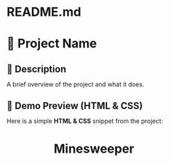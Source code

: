 # README.md
# 🌟 Project Name

## 📌 Description
A brief overview of the project and what it does.

## 🎨 Demo Preview (HTML & CSS)
Here is a simple **HTML & CSS** snippet from the project:

<!DOCTYPE html>
<html lang="en">
<head>
  <meta charset="UTF-8">
  <meta name="viewport" content="width=device-width, initial-scale=1.0">
  <title>Minesweeper Game</title>
  <style>
    /* Reset styles */
    * {
      margin: 0;
      padding: 0;
      box-sizing: border-box;
    }

    body {
      font-family: Arial, sans-serif;
      display: flex;
      justify-content: center;
      align-items: center;
      height: 100vh;
      background-color: #f1f1f1;
    }

    .game-container {
      text-align: center;
    }

    .grid {
      display: grid;
      grid-template-columns: repeat(10, 30px);
      grid-template-rows: repeat(10, 30px);
      gap: 5px;
      margin: 0 auto;
    }

    .cell {
      width: 30px;
      height: 30px;
      background-color: #ddd;
      display: flex;
      justify-content: center;
      align-items: center;
      font-size: 14px;
      cursor: pointer;
      border: 1px solid #bbb;
    }

    .cell.revealed {
      background-color: #f9f9f9;
    }

    .cell.mine {
      background-color: red;
    }

    .cell.flag {
      background-color: yellow;
    }

    .cell.number {
      font-weight: bold;
    }
  </style>
</head>
<body>
  <div class="game-container">
    <h1>Minesweeper</h1>
    <div class="grid">
      <!-- Grid cells will be dynamically generated here -->
    </div>
  </div>

  <script>
    // Configuration of the game grid
    const gridSize = 10; // 10x10 grid
    const mineCount = 20; // Number of mines

    // Elements
    const gridContainer = document.querySelector('.grid');

    // Game state
    let grid = [];
    let revealedCells = 0;
    let gameOver = false;

    // Initialize the game
    function initGame() {
      grid = createEmptyGrid(gridSize);
      placeMines(grid, mineCount);
      updateNumbers(grid);
      renderGrid(grid);
    }

    // Create a grid with empty cells
    function createEmptyGrid(size) {
      const grid = [];
      for (let row = 0; row < size; row++) {
        const newRow = [];
        for (let col = 0; col < size; col++) {
          newRow.push({
            isMine: false,
            revealed: false,
            flagged: false,
            neighboringMines: 0,
          });
        }
        grid.push(newRow);
      }
      return grid;
    }

    // Place mines randomly
    function placeMines(grid, count) {
      let minesPlaced = 0;
      while (minesPlaced < count) {
        const row = Math.floor(Math.random() * gridSize);
        const col = Math.floor(Math.random() * gridSize);

        if (!grid[row][col].isMine) {
          grid[row][col].isMine = true;
          minesPlaced++;
        }
      }
    }

    // Update the numbers (how many mines around each cell)
    function updateNumbers(grid) {
      for (let row = 0; row < gridSize; row++) {
        for (let col = 0; col < gridSize; col++) {
          if (grid[row][col].isMine) continue;

          let mineCount = 0;
          for (let r = -1; r <= 1; r++) {
            for (let c = -1; c <= 1; c++) {
              const newRow = row + r;
              const newCol = col + c;
              if (newRow >= 0 && newRow < gridSize && newCol >= 0 && newCol < gridSize) {
                if (grid[newRow][newCol].isMine) {
                  mineCount++;
                }
              }
            }
          }
          grid[row][col].neighboringMines = mineCount;
        }
      }
    }

    // Render the grid in the HTML
    function renderGrid(grid) {
      gridContainer.innerHTML = ''; // Clear the grid

      for (let row = 0; row < gridSize; row++) {
        for (let col = 0; col < gridSize; col++) {
          const cell = document.createElement('div');
          cell.classList.add('cell');
          cell.dataset.row = row;
          cell.dataset.col = col;

          // Add click event listener for each cell
          cell.addEventListener('click', () => handleCellClick(row, col));

          // Add right-click flag functionality
          cell.addEventListener('contextmenu', (e) => {
            e.preventDefault();
            handleCellFlag(row, col);
          });

          gridContainer.appendChild(cell);
        }
      }
    }

    // Handle left-click on a cell
    function handleCellClick(row, col) {
      if (gameOver || grid[row][col].revealed || grid[row][col].flagged) return;

      const cell = grid[row][col];
      const cellElement = document.querySelector(`[data-row="${row}"][data-col="${col}"]`);

      // If it's a mine, game over
      if (cell.isMine) {
        cellElement.classList.add('mine');
        alert('Game Over! You hit a mine.');
        gameOver = true;
        return;
      }

      revealCell(row, col);
    }

    // Handle right-click flag on a cell
    function handleCellFlag(row, col) {
      if (gameOver || grid[row][col].revealed) return;

      const cell = grid[row][col];
      const cellElement = document.querySelector(`[data-row="${row}"][data-col="${col}"]`);

      if (cell.flagged) {
        cell.flagged = false;
        cellElement.classList.remove('flag');
      } else {
        cell.flagged = true;
        cellElement.classList.add('flag');
      }
    }

    // Reveal a cell and its neighbors if it's empty
    function revealCell(row, col) {
      const cell = grid[row][col];
      const cellElement = document.querySelector(`[data-row="${row}"][data-col="${col}"]`);

      if (cell.revealed) return;

      cell.revealed = true;
      revealedCells++;
      cellElement.classList.add('revealed');

      if (cell.neighboringMines > 0) {
        cellElement.classList.add('number');
        cellElement.textContent = cell.neighboringMines;
      } else {
        // Recursively reveal neighboring cells
        for (let r = -1; r <= 1; r++) {
          for (let c = -1; c <= 1; c++) {
            const newRow = row + r;
            const newCol = col + c;
            if (newRow >= 0 && newRow < gridSize && newCol >= 0 && newCol < gridSize) {
              revealCell(newRow, newCol);
            }
          }
        }
      }

      // Check if the game is won
      if (revealedCells === gridSize * gridSize - mineCount) {
        alert('You Win!');
        gameOver = true;
      }
    }

    // Start a new game
    initGame();
  </script>
</body>
</html>
